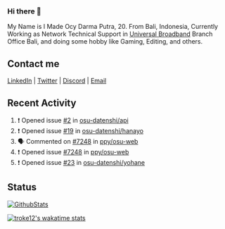 ### Hi there 👋

My Name is I Made Ocy Darma Putra, 20. From Bali, Indonesia, Currently Working as Network Technical Support in [Universal Broadband](https://universal.net.id) Branch Office Bali, and doing some hobby like Gaming, Editing, and others.

## Contact me

[LinkedIn](https://linkedin.com/in/troke) | [Twitter](https://twitter.com/darma_ochi) | [Discord](https://link.troke.id/discord) | <a href="mailto:ochi@troke.id">Email</a> 

## Recent Activity

<!--START_SECTION:activity-->
1. ❗️ Opened issue [#2](https://github.com/osu-datenshi/api/issues/2) in [osu-datenshi/api](https://github.com/osu-datenshi/api)
2. ❗️ Opened issue [#19](https://github.com/osu-datenshi/hanayo/issues/19) in [osu-datenshi/hanayo](https://github.com/osu-datenshi/hanayo)
3. 🗣 Commented on [#7248](https://github.com/ppy/osu-web/issues/7248) in [ppy/osu-web](https://github.com/ppy/osu-web)
4. ❗️ Opened issue [#7248](https://github.com/ppy/osu-web/issues/7248) in [ppy/osu-web](https://github.com/ppy/osu-web)
5. ❗️ Opened issue [#23](https://github.com/osu-datenshi/yohane/issues/23) in [osu-datenshi/yohane](https://github.com/osu-datenshi/yohane)
<!--END_SECTION:activity-->

## Status

[![GithubStats](https://github-readme-stats.vercel.app/api?username=troke12&show_icons=true)](https://github.com/troke12)

[![troke12's wakatime stats](https://github-readme-stats.vercel.app/api/wakatime?username=troke12&layout=compact)](https://wakatime.com/@troke12) 

